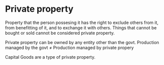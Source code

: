 # Private property
Property that the person possesing it has the right to exclude others from it, from benefitting of it, and to exchange it with others. Things that cannot be bought or sold cannot be considered private property.

 Private property can be owned by any entity other than the govt. Production managed by the govt $\neq$ Production managed by private propery

Capital Goods are a type of private property.

